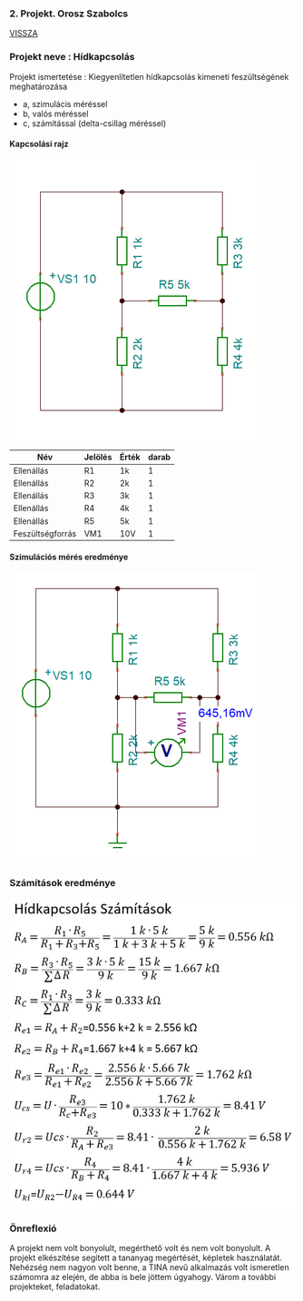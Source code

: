 ### 2. Projekt. Orosz Szabolcs
[VISSZA](https://oroszszr.github.io/portfolio/)

### Projekt neve : Hídkapcsolás
Projekt ismertetése : Kiegyenlítetlen hídkapcsolás kimeneti feszültségének meghatározása

- a, szimulácis méréssel 
- b, valós méréssel
- c, számítással (delta-csillag méréssel)

#### Kapcsolási rajz
![kapcsolasirajz](OroszSzabolcs_PR-1.1.PNG "kapcsolási rajz")

|Név|Jelölés|Érték|darab|
|----|----|----|------|
|Ellenállás|R1|1k|1|
|Ellenállás|R2|2k|1|
|Ellenállás|R3|3k|1|
|Ellenállás|R4|4k|1|
|Ellenállás|R5|5k|1|
|Feszültségforrás|VM1|10V|1|

#### Szimulációs mérés eredménye
![szimulaciosmereseredmenye](OroszSzabolcs_PR-1.2.PNG "Szimulációs mérés eredménye")

### Számítások eredménye
![Szamitasok](szamitasok.JPG "Számítások")

### Önreflexió
A projekt nem volt bonyolult, megérthető volt és nem volt bonyolult. A projekt elkészítése segített a tananyag megértését, képletek használatát. Nehézség nem nagyon volt benne, a TINA nevű alkalmazás volt ismeretlen számomra az elején, de abba is bele jöttem úgyahogy.
Várom a további projekteket, feladatokat.